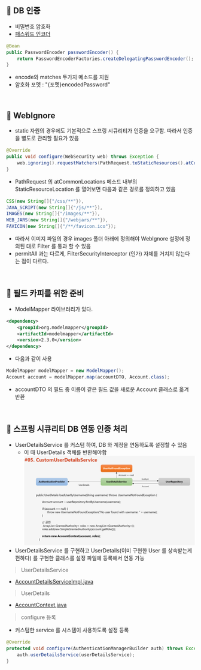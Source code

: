 📌 DB 인증
-
* 비밀번호 암호화 
* [패스워드 인코더](../src/main/java/com/slack/slack/appConfig/security/common/BeanFactory.java)
```java
@Bean
public PasswordEncoder passwordEncoder() {
    return PasswordEncoderFactories.createDelegatingPasswordEncoder();
}
```
* encode와 matches 두가지 메소드를 지원
* 암호화 포멧 : "{포멧}encodedPassword"



<br/>


📌 WebIgnore
-
* static 자원의 경우에도 기본적으로 스프링 시큐리티가 인증을 요구함. 따라서 인증을 별도로 관리할 필요가 있음
```java
@Override
public void configure(WebSecurity web) throws Exception {
    web.ignoring().requestMatchers(PathRequest.toStaticResources().atCommonLocations());
}
```
* PathRequest 의 atCommonLocations 메소드 내부의 StaticResourceLocation 를 열어보면 다음과 같은 경로를 정의하고 있음
```java
CSS(new String[]{"/css/**"}),
JAVA_SCRIPT(new String[]{"/js/**"}),
IMAGES(new String[]{"/images/**"}),
WEB_JARS(new String[]{"/webjars/**"}),
FAVICON(new String[]{"/**/favicon.ico"});
```
* 따라서 이미지 파일의 경우 images 폴더 아래에 정의해야 WebIgnore 설정에 정의된 대로 Filter 를 통과 할 수 있음
* permitAll 과는 다르게, FilterSecurityInterceptor (인가) 자체를 거치지 않는다는 점이 다르다.


<br/>


📌 필드 카피를 위한 준비
-
* ModelMapper 라이브러리가 있다.
```xml
<dependency>
    <groupId>org.modelmapper</groupId>
    <artifactId>modelmapper</artifactId>
    <version>2.3.0</version>
</dependency>
```
* 다음과 같이 사용
```java
ModelMapper modelMapper = new ModelMapper();
Account account = modelMapper.map(accountDTO, Account.class);
```
* accountDTO 의 필드 중 이름이 같은 필드 값을 새로운 Account 클래스로 옮겨 반환



<br/>

📌 스프링 시큐리티 DB 연동 인증 처리
-
* UserDetailsService 를 커스텀 하여, DB 와 계정을 연동하도록 설정할 수 있음
    * 이 때 UserDetails 객체를 반환해야함
![default](./img/995ca80b1be44403b5d1a8483550c451.png)
* UserDetailsService 를 구현하고 UserDetails(이미 구현한 User 를 상속받는게 편하다) 를 구현한 클래스를 설정 파일에 등록해서 연동 가능

> UserDetailsService

* [AccountDetailsServiceImpl.java](../src/main/java/com/slack/slack/appConfig/security/service/AccountDetailsServiceImpl.java)

> UserDetails

* [AccountContext.java](../src/main/java/com/slack/slack/appConfig/security/service/AccountContext.java)

> configure 등록
* 커스텀한 service 를 시스템이 사용하도록 설정 등록
```java
@Override
protected void configure(AuthenticationManagerBuilder auth) throws Exception {
    auth.userDetailsService(userDetailsService);
}
```
